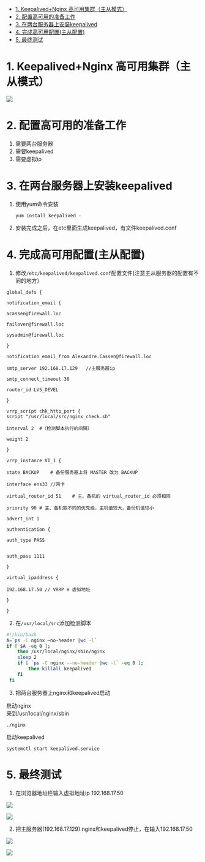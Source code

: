 - [1. Keepalived+Nginx 高可用集群（主从模式）](#1-keepalivednginx-高可用集群主从模式)
- [2. 配置高可用的准备工作](#2-配置高可用的准备工作)
- [3. 在两台服务器上安装keepalived](#3-在两台服务器上安装keepalived)
- [4. 完成高可用配置(主从配置)](#4-完成高可用配置主从配置)
- [5. 最终测试](#5-最终测试)

# 1. Keepalived+Nginx 高可用集群（主从模式）

![](https://gitee.com/krislin_zhao/IMGcloud/raw/master/img/20200521211609.png)

# 2. 配置高可用的准备工作

1. 需要两台服务器
2. 需要keepalived
3. 需要虚拟ip

# 3. 在两台服务器上安装keepalived

1. 使用yum命令安装

   ```shell
   yum install keepalived -
   ```

2. 安装完成之后，在etc里面生成keepalived，有文件keepalived.conf

# 4. 完成高可用配置(主从配置)

1. 修改`/etc/keepalived/keepalived.conf`配置文件(注意主从服务器的配置有不同的地方）

```properties
global_defs {

notification_email {

acassen@firewall.loc

failover@firewall.loc

sysadmin@firewall.loc

}

notification_email_from Alexandre.Cassen@firewall.loc

smtp_server 192.168.17.129   //主服务器ip

smtp_connect_timeout 30

router_id LVS_DEVEL

}

vrrp_script chk_http_port {
script "/usr/local/src/nginx_check.sh"

interval 2	#（检测脚本执行的间隔）

weight 2

}

vrrp_instance VI_1 {

state BACKUP	# 备份服务器上将 MASTER 改为 BACKUP

interface ens33	//网卡

virtual_router_id 51	# 主、备机的 virtual_router_id 必须相同

priority 90	# 主、备机取不同的优先级，主机值较大，备份机值较小

advert_int 1

authentication {

auth_type PASS


auth_pass 1111

}

virtual_ipaddress {

192.168.17.50 // VRRP H 虚拟地址

}

}

```

2. 在`/usr/local/src`添加检测脚本

```bash
#!/bin/bash
A=`ps -C nginx –no-header |wc -l`
if [ $A -eq 0 ];
    then /usr/local/nginx/sbin/nginx
    sleep 2
    if [ `ps -C nginx --no-header |wc -l` -eq 0 ];
    	then killall keepalived
    fi
 fi
```

3. 把两台服务器上nginx和keepalived启动

启动nginx  
来到/usr/local/nginx/sbin
```shell
./nginx
```

启动keepalived

```shell
systemctl start keepalived.service
```

# 5. 最终测试

1. 在浏览器地址栏输入虚拟地址ip 192.168.17.50

![](https://gitee.com/krislin_zhao/IMGcloud/raw/master/img/20200521213142.png)

![](https://gitee.com/krislin_zhao/IMGcloud/raw/master/img/20200521213213.png)

2. 把主服务器(192.168.17.129) nginx和keepalived停止，在输入192.168.17.50

![](https://gitee.com/krislin_zhao/IMGcloud/raw/master/img/20200521213341.png)

![](https://gitee.com/krislin_zhao/IMGcloud/raw/master/img/20200521213419.png)
